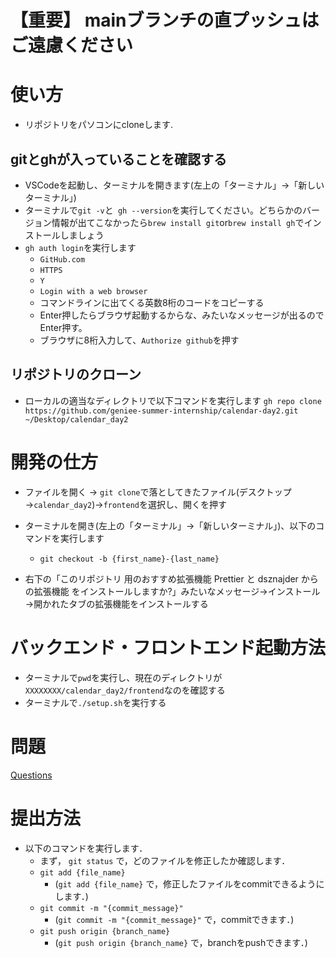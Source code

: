 # 【重要】 mainブランチの直プッシュはご遠慮ください


# 使い方
- リポジトリをパソコンにcloneします.

## gitとghが入っていることを確認する
- VSCodeを起動し、ターミナルを開きます(左上の「ターミナル」→「新しいターミナル」)
- ターミナルで`git -v`と` gh --version`を実行してください。どちらかのバージョン情報が出てこなかったら`brew install git`or`brew install gh`でインストールしましょう
- `gh auth login`を実行します
  - `GitHub.com`
  - `HTTPS`
  - `Y`
  - `Login with a web browser`
  - コマンドラインに出てくる英数8桁のコードをコピーする
  - Enter押したらブラウザ起動するからな、みたいなメッセージが出るのでEnter押す。
  - ブラウザに8桁入力して、`Authorize github`を押す

## リポジトリのクローン
- ローカルの適当なディレクトリで以下コマンドを実行します
  ```gh repo clone https://github.com/geniee-summer-internship/calendar-day2.git ~/Desktop/calendar_day2```


# 開発の仕方

- ファイルを開く → `git clone`で落としてきたファイル(デスクトップ→`calendar_day2`)→`frontend`を選択し、開くを押す

- ターミナルを開き(左上の「ターミナル」→「新しいターミナル」)、以下のコマンドを実行します
  - `git checkout -b {first_name}-{last_name}`

- 右下の「このリポジトリ 用のおすすめ拡張機能 Prettier と dsznajder からの拡張機能 をインストールしますか?」みたいなメッセージ→インストール→開かれたタブの拡張機能をインストールする

# バックエンド・フロントエンド起動方法

- ターミナルで`pwd`を実行し、現在のディレクトリが`XXXXXXXX/calendar_day2/frontend`なのを確認する
- ターミナルで`./setup.sh`を実行する

# 問題

[Questions](Questions.pdf)

# 提出方法

- 以下のコマンドを実行します．
  - まず， `git status` で，どのファイルを修正したか確認します．
  - `git add {file_name}`
    - (`git add {file_name}` で，修正したファイルをcommitできるようにします．)
  - `git commit -m "{commit_message}"`
    - (`git commit -m "{commit_message}"` で，commitできます．)
  - `git push origin {branch_name}`
    - (`git push origin {branch_name}` で，branchをpushできます．)

